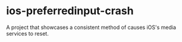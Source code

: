 # ios-preferredinput-crash
A project that showcases a consistent method of causes iOS's media services to reset.
